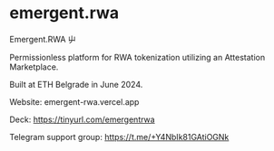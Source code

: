 # emergent.rwa

Emergent.RWA 屮

Permissionless platform for RWA tokenization utilizing an Attestation Marketplace.

Built at ETH Belgrade in June 2024.

Website: emergent-rwa.vercel.app

Deck: https://tinyurl.com/emergentrwa

Telegram support group: https://t.me/+Y4NbIk81GAtiOGNk

